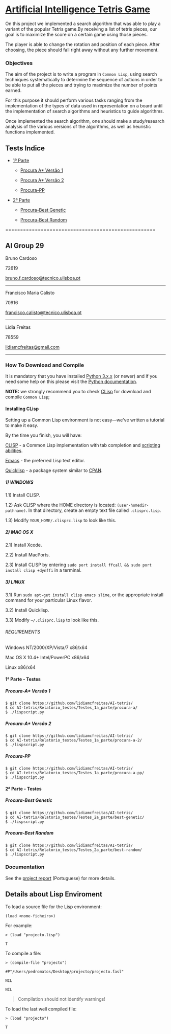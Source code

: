 # [Artificial Intelligence Tetris Game](https://fenix.tecnico.ulisboa.pt/disciplinas/IArt4517/2015-2016/1-semestre/projecto)

On this project we implemented a search algorithm that was able to play a variant of the popular Tetris game.By receiving a list of tetris pieces, our goal is to maximize the score on a certain game using those pieces.


The player is able to change the rotation and position of each piece. After choosing, the piece should fall right away without any further movement.

### Objectives

The aim of the project is to write a program in ```Common Lisp```, using search techniques systematically to determine the sequence of actions in order to be able to put all the pieces and trying to maximize the number of points earned.

For this purpose it should perform various tasks ranging from the implementation of the types of data used in representation on a board until the implementation of search algorithms and heuristics to guide algorithms.

Once implemented the search algorithm, one should make a study/research analysis of the various versions of the algorithms, as well as heuristic functions implemented.

Tests Indice
------

- [1ª Parte](https://github.com/lidiamcfreitas/AI-tetris/tree/master/Relatorio_testes/Testes_1a_parte)

  - [Procura A* Versão 1](https://github.com/lidiamcfreitas/AI-tetris/tree/master/Relatorio_testes/Testes_1a_parte/procura-a/)

  - [Procura A* Versão 2](https://github.com/lidiamcfreitas/AI-tetris/tree/master/Relatorio_testes/Testes_1a_parte/procura-a-2/)

  - [Procura-PP](https://github.com/lidiamcfreitas/AI-tetris/tree/master/Relatorio_testes/Testes_1a_parte/procura-pp/)


- [2ª Parte](https://github.com/lidiamcfreitas/AI-tetris/tree/master/Relatorio_testes/Testes_2a_parte/)

  - [Procura-Best Genetic](https://github.com/lidiamcfreitas/AI-tetris/tree/master/Relatorio_testes/Testes_2a_parte/best-genetic/)

  - [Procura-Best Random](https://github.com/lidiamcfreitas/AI-tetris/tree/master/Relatorio_testes/Testes_2a_parte/best-random/)


===================================================

AI Group 29
-------------------

Bruno Cardoso

72619

bruno.f.cardoso@tecnico.ulisboa.pt

-------------------

Francisco Maria Calisto

70916

francisco.calisto@tecnico.ulisboa.pt

-------------------

Lídia Freitas

78559

lidiamcfreitas@gmail.com

-------------------

### How To Download and Compile

It is mandatory that you have installed [Python 3.x.x](https://www.python.org/download/releases/3.0/) (or newer) and if you need some help on this please visit the [Python documentation](https://docs.python.org/3/).

**NOTE:** we strongly recommend you to check [CLisp](http://www.clisp.org/) for download and compile ```Common Lisp```;

#### Installing CLisp

Setting up a Common Lisp environment is not easy—we've written a tutorial to make it easy.

By the time you finish, you will have:

[CLISP](http://www.gnu.org/software/clisp/) - a Common Lisp implementation with tab completion and [scripting abilities](https://speely.wordpress.com/2010/11/27/writing-scripts-with-common-lisp/).

[Emacs](http://www.gnu.org/software/emacs/) - the preferred Lisp text editor.

[Quicklisp](https://www.quicklisp.org/beta/) - a package system similar to [CPAN](http://www.cpan.org/).

##### 1) WINDOWS

1.1) Install CLISP.

1.2) Ask CLISP where the HOME directory is located: ```(user-homedir-pathname)```. In that directory, create an empty text file called ```.clisprc.lisp```.

1.3) Modify ```YOUR_HOME/.clisprc.lisp``` to look like this.

##### 2) MAC OS X

2.1) Install Xcode.

2.2) Install MacPorts.

2.3) Install CLISP by entering ```sudo port install ffcall && sudo port install clisp +dynffi``` in a terminal.

##### 3) LINUX

3.1) Run ```sudo apt-get install clisp emacs slime```, or the appropriate install command for your particular Linux flavor.

3.2) Install Quicklisp.

3.3) Modify ```~/.clisprc.lisp``` to look like this.

###### REQUIREMENTS

Windows NT/2000/XP/Vista/7 x86/x64

Mac OS X 10.4+ Intel/PowerPC x86/x64

Linux x86/x64

#### 1ª Parte - Testes

##### Procura-A* Versão 1

```
$ git clone https://github.com/lidiamcfreitas/AI-tetris/
$ cd AI-tetris/Relatorio_testes/Testes_1a_parte/procura-a/
$ ./lispscript.py
```

##### Procura-A* Versão 2

```
$ git clone https://github.com/lidiamcfreitas/AI-tetris/
$ cd AI-tetris/Relatorio_testes/Testes_1a_parte/procura-a-2/
$ ./lispscript.py
```

##### Procura-PP

```
$ git clone https://github.com/lidiamcfreitas/AI-tetris/
$ cd AI-tetris/Relatorio_testes/Testes_1a_parte/procura-a-pp/
$ ./lispscript.py
```

#### 2ª Parte - Testes

##### Procura-Best Genetic

```
$ git clone https://github.com/lidiamcfreitas/AI-tetris/
$ cd AI-tetris/Relatorio_testes/Testes_2a_parte/best-genetic/
$ ./lispscript.py
```

##### Procura-Best Random

```
$ git clone https://github.com/lidiamcfreitas/AI-tetris/
$ cd AI-tetris/Relatorio_testes/Testes_2a_parte/best-random/
$ ./lispscript.py
```

### Documentation

See the [project report](https://github.com/lidiamcfreitas/AI-tetris/blob/master/Relatorio.pdf) (Portuguese) for more details.


## Details about Lisp Enviroment


To load a source file for the Lisp environment:

```
(load <nome-ficheiro>)
```

For example:

```
> (load "projecto.lisp")

T
```

To compile a file:

```
> (compile-file "projecto")

#P"/Users/pedromatos/Desktop/projecto/projecto.fasl"

NIL

NIL
```

> Compilation should not identify warnings!

To load the last well compiled file:
```
> (load "projecto")

T
```
